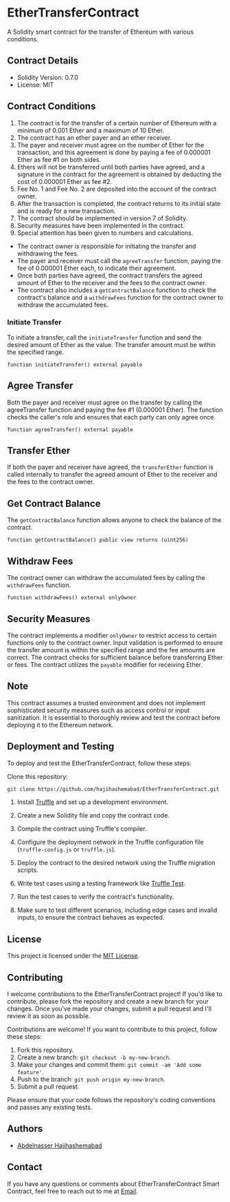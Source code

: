 # EtherTransferContract

A Solidity smart contract for the transfer of Ethereum with various conditions.

## Contract Details

- Solidity Version: 0.7.0
- License: MIT

## Contract Conditions

1. The contract is for the transfer of a certain number of Ethereum with a minimum of 0.001 Ether and a maximum of 10 Ether.
2. The contract has an ether payer and an ether receiver.
3. The payer and receiver must agree on the number of Ether for the transaction, and this agreement is done by paying a fee of 0.000001 Ether as fee #1 on both sides.
4. Ethers will not be transferred until both parties have agreed, and a signature in the contract for the agreement is obtained by deducting the cost of 0.000001 Ether as fee #2.
5. Fee No. 1 and Fee No. 2 are deposited into the account of the contract owner.
6. After the transaction is completed, the contract returns to its initial state and is ready for a new transaction.
7. The contract should be implemented in version 7 of Solidity.
8. Security measures have been implemented in the contract.
9. Special attention has been given to numbers and calculations.

* The contract owner is responsible for initiating the transfer and withdrawing the fees.
* The payer and receiver must call the `agreeTransfer` function, paying the fee of 0.000001 Ether each, to indicate their agreement.
* Once both parties have agreed, the contract transfers the agreed amount of Ether to the receiver and the fees to the contract owner.
* The contract also includes a `getContractBalance` function to check the contract's balance and a `withdrawFees` function for the contract owner to withdraw the accumulated fees.

### Initiate Transfer

To initiate a transfer, call the `initiateTransfer` function and send the desired amount of Ether as the value. The transfer amount must be within the specified range.

```solidity
function initiateTransfer() external payable
```
## Agree Transfer
Both the payer and receiver must agree on the transfer by calling the agreeTransfer function and paying the fee #1 (0.000001 Ether). The function checks the caller's role and ensures that each party can only agree once.
```solidity
function agreeTransfer() external payable
```
## Transfer Ether
If both the payer and receiver have agreed, the `transferEther` function is called internally to transfer the agreed amount of Ether to the receiver and the fees to the contract owner.

## Get Contract Balance
The `getContractBalance` function allows anyone to check the balance of the contract.

```solidity
function getContractBalance() public view returns (uint256)
```

## Withdraw Fees
The contract owner can withdraw the accumulated fees by calling the `withdrawFees` function.

```solidity
function withdrawFees() external onlyOwner
```
## Security Measures
The contract implements a modifier `onlyOwner` to restrict access to certain functions only to the contract owner.
Input validation is performed to ensure the transfer amount is within the specified range and the fee amounts are correct.
The contract checks for sufficient balance before transferring Ether or fees.
The contract utilizes the `payable` modifier for receiving Ether.

## Note
This contract assumes a trusted environment and does not implement sophisticated security measures such as access control or input sanitization. It is essential to thoroughly review and test the contract before deploying it to the Ethereum network.

## Deployment and Testing

To deploy and test the EtherTransferContract, follow these steps:

 Clone this repository:

```bash
git clone https://github.com/hajihashemabad/EtherTransferContract.git
```

1. Install [Truffle](https://www.trufflesuite.com/truffle) and set up a development environment.

2. Create a new Solidity file and copy the contract code.

3. Compile the contract using Truffle's compiler.

4. Configure the deployment network in the Truffle configuration file (`truffle-config.js` or `truffle.js`).

5. Deploy the contract to the desired network using the Truffle migration scripts.

6. Write test cases using a testing framework like [Truffle Test](https://www.trufflesuite.com/docs/truffle/testing/testing-your-contracts).

7. Run the test cases to verify the contract's functionality.

8. Make sure to test different scenarios, including edge cases and invalid inputs, to ensure the contract behaves as expected.

## License

This project is licensed under the [MIT License](LICENSE).

## Contributing
I welcome contributions to the EtherTransferContract project! If you'd like to contribute, please fork the repository and create a new branch for your changes. Once you've made your changes, submit a pull request and I'll review it as soon as possible.

Contributions are welcome! If you want to contribute to this project, follow these steps:

1. Fork this repository.
2. Create a new branch: `git checkout -b my-new-branch`.
3. Make your changes and commit them: `git commit -am 'Add some feature'`.
4. Push to the branch: `git push origin my-new-branch`.
5. Submit a pull request.

Please ensure that your code follows the repository's coding conventions and passes any existing tests.

## Authors
- [Abdelnasser Hajihashemabad](https://github.com/hajihashemabad)

## Contact
If you have any questions or comments about EtherTransferContract Smart Contract, feel free to reach out to me at [Email](mailto:info@abdelnasser.com).


